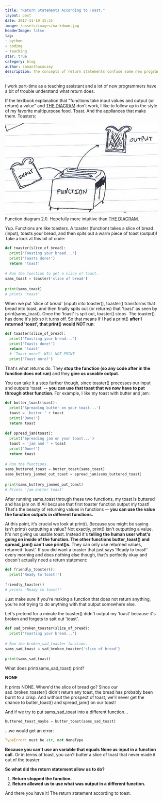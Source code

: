 ```yaml
---
title: "Return Statements According to Toast."
layout: post
date: 2017-11-19 15:35
image: /assets/images/markdown.jpg
headerImage: false
tag:
- python
- coding
- teaching
star: true
category: blog
author: samanthacausey
description: The concepts of return statements confuse some new programmers, but explaining it via toasters and toast seems to help!
---
```

I work part-time as a teaching assistant and a lot of new programmers have a bit of trouble understand what return does.

If the textbook explanation that "functions take input values and output (or return) a value" and <a href="http://upload.wikimedia.org/wikipedia/commons/thumb/3/3b/Function_machine2.svg/440px-Function_machine2.svg.png">THE DIAGRAM</a> don't work, I like to follow up in the style of my favorite multipurpose food. Toast. And the appliances that make them. Toasters:

<img src="../assets/images/toasterFunctionDiagram.jpg" />
<figcaption>Function diagram 2.0. Hopefully more intuitive than <a href="http://upload.wikimedia.org/wikipedia/commons/thumb/3/3b/Function_machine2.svg/440px-Function_machine2.svg.png">THE DIAGRAM</a>.</figcaption>

Yup. Functions are like toasters. A toaster (function) takes a slice of bread (input), toasts your bread, and then spits out a warm piece of toast (output)! Take a look at this bit of code:

```python
def toaster(slice_of_bread):
  print('Toasting your bread...')
  print('Toasts done!')
  return 'toast'

# Run the function to get a slice of toast.
sams_toast = toaster('slice of bread')

print(sams_toast)
# prints 'toast'
```

When we put 'slice of bread' (input) into toaster(), toaster() transforms that bread into toast, and then finally spits out (or returns) that 'toast' as seen by print(sams_toast). Once the 'toast' is spit out, toaster() stops. The toaster() has done it's job so it turns off. So that means if I had a print() **after I returned 'toast', that print() would NOT run**:

```python
def toaster(slice_of_bread):
  print('Toasting your bread...')
  print('Toasts done!')
  return 'toast'
  # 'Toast more?' WILL NOT PRINT
  print('Toast more?')
```

That's what returns do. They **stop the function (so any code after in the function does not run)** and they **give us useable output**.

You can take it a step further though, since toaster() processes our input and outputs 'toast' -- **you can use that toast that we now have to put through other function**. For example, I like my toast with butter and jam:

```python
def butter_toast(toast):
  print('Spreading butter on your toast...')
  toast = 'butter ' + toast
  print('Done!')
  return toast

def spread_jam(toast):
  print('Spreading jam on your toast...')
  toast = 'jam and ' + toast
  print('Done!')
  return toast

# Run the functions.
sams_buttered_toast = butter_toast(sams_toast)
sams_buttery_jammed_out_toast = spread_jam(sams_buttered_toast)

print(sams_buttery_jammed_out_toast)
# Prints 'jam butter toast'
```

After running sams_toast through these two functions, my toast is buttered and has jam on it! All because that first toaster function output my toast! That's the beauty of returning values in functions -- **you can use the value the function outputs in different functions.**

At this point, it's crucial we look at print(). Because you might be saying isn't print() outputting a value? Not exactly, print() isn't outputting a value. It's not giving us usable toast. Instead it's **telling the human user what's going on inside of the function. The other functions butter_toast() and spread_jam() can't use print()s**. They can only use returned values, returned 'toast'. If you did want a toaster that just says 'Ready to toast!' every morning and does nothing else though, that's perfectly okay and doesn't actually need a return statement:

```python
def friendly_toaster():
  print('Ready to toast!')

friendly_toaster()
# prints 'Ready to toast!'
```

Just make sure if you're making a function that does not return anything, you're not trying to do anything with that output somewhere else.

Let's pretend for a minute the toaster() didn't output my 'toast' because it's broken and forgets to spit out 'toast'.

```python
def sad_broken_toaster(slice_of_bread):
  print('Toasting your bread...')

# Run the broken_sad_toaster function.
sams_sad_toast = sad_broken_toaster('slice of bread')

print(sams_sad_toast)
```

What does print(sams_sad_toast) print?

**NONE**

It prints NONE. Where'd the slice of bread go? Since our sad_broken_toaster() didn't return any toast, the bread has probably been burnt to a crisp. And without the prospect of toast, we'll never get the chance to butter_toast() and spread_jam() on our toast!

And if we try to put sams_sad_toast into a different function...

```python
buttered_toast_maybe = butter_toast(sams_sad_toast)
```

...we would get an error:

```python
TypeError: must be str, not NoneType
```

**Because you can't use an variable that equals None as input in a function call.** Or in terms of toast, you can't butter a slice of toast that never made it out of the toaster.

**So what did the return statement allow us to do?**

1. **Return stopped the function.**
2. **Return allowed us to use what was output in a different function.**

And there you have it! The return statement according to toast.
